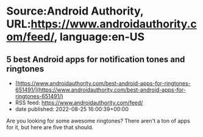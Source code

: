 # Source:Android Authority, URL:https://www.androidauthority.com/feed/, language:en-US

## 5 best Android apps for notification tones and ringtones
 - [https://www.androidauthority.com/best-android-apps-for-ringtones-651491/](https://www.androidauthority.com/best-android-apps-for-ringtones-651491/)
 - RSS feed: https://www.androidauthority.com/feed/
 - date published: 2022-08-25 16:00:39+00:00

Are you looking for some awesome ringtones? There aren't a ton of apps for it, but here are five that should.

